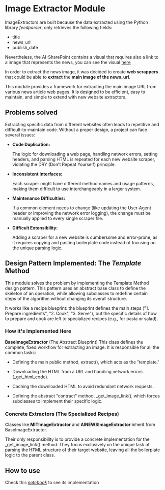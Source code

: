# Image Extractor Module

ImageExtractors are built because the data extracted using the Python library *feedparser*, only retrieves the following fields:

- title
- news_url
- publish_date

Nevertheless, the AI-SharePoint contains a visual that requires also a link to a image that represents the news, you can see the visual [here](https://endava.sharepoint.com/sites/AINewsletter)

In order to extract the news image, it was decided to create **web scrappers** that could be able to **extract** the **main image of the news_url**.


This module provides a framework for extracting the main image URL from various news article web pages. It is designed to be efficient, easy to maintain, and simple to extend with new website extractors.

## Problems solved
Extracting specific data from different websites often leads to repetitive and difficult-to-maintain code. Without a proper design, a project can face several issues:

- **Code Duplication:** 

    The logic for downloading a web page, handling network errors, setting headers, and parsing HTML is repeated for each new website scraper, violating the DRY (Don't Repeat Yourself) principle.

- **Inconsistent Interfaces:** 
    
    Each scraper might have different method names and usage patterns, making them difficult to use interchangeably in a larger system.

- **Maintenance Difficulties:**
    
    If a common element needs to change (like updating the User-Agent header or improving the network error logging), the change must be manually applied to every single scraper file.

- **Difficult Extensibility:** 

    Adding a scraper for a new website is cumbersome and error-prone, as it requires copying and pasting boilerplate code instead of focusing on the unique parsing logic.

## Design Pattern Implemented: The *Template* Method

This module solves the problem by implementing the Template Method design pattern. This pattern uses an abstract base class to define the skeleton of an operation, while allowing subclasses to redefine certain steps of the algorithm without changing its overall structure.

It works like a recipe blueprint: the blueprint defines the main steps ("1. Prepare ingredients", "2. Cook", "3. Serve"), but the specific details of how to prepare and cook are left to specialized recipes (e.g., for pasta or salad).

### How it's Implemented Here
**BaseImageExtractor** (The Abstract Blueprint)
This class defines the complete, fixed workflow for extracting an image. It is responsible for all the common tasks:

- Defining the main public method, extract(), which acts as the "template."

- Downloading the HTML from a URL and handling network errors (_get_html_code).

- Caching the downloaded HTML to avoid redundant network requests.

- Defining the abstract "contract" method, _get_image_link(), which forces subclasses to implement their specific logic.

### Concrete Extractors (The Specialized Recipes)
Classes like **MITImageExtractor** and **AINEWSImageExtractor** inherit from BaseImageExtractor. 

Their only responsibility is to provide a concrete implementation for the _get_image_link() method. They focus exclusively on the unique task of parsing the HTML structure of their target website, leaving all the boilerplate logic to the parent class.

## How to use

Check this [*notebook*](../../../notebooks/image_extractors.ipynb) to see its implementation